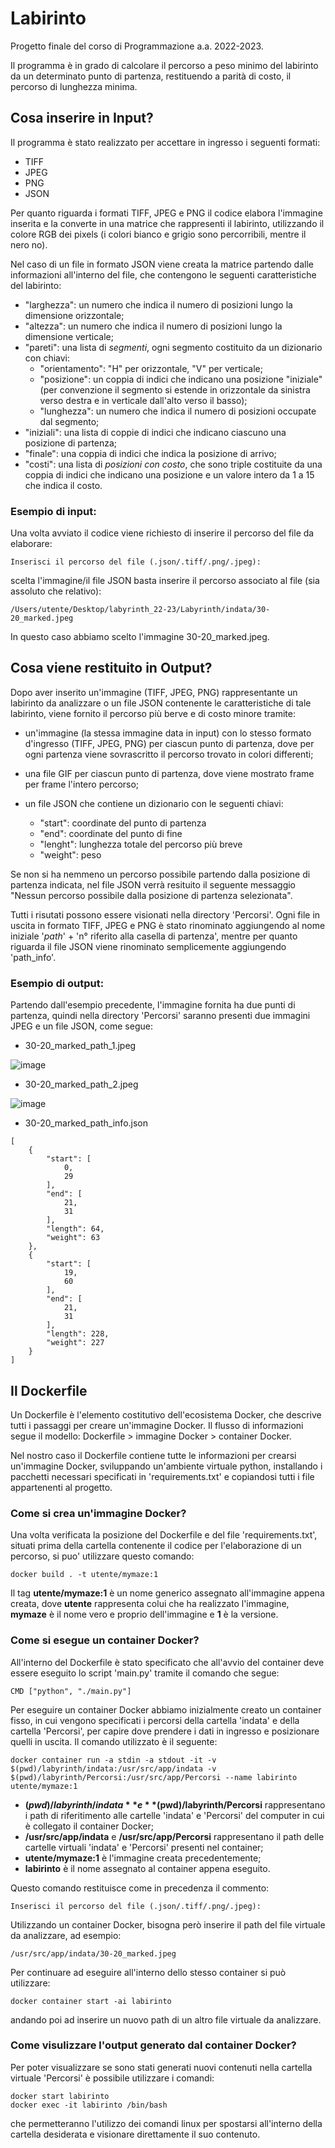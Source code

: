 # Labirinto

Progetto finale del corso di Programmazione a.a. 2022-2023.

Il programma è in grado di calcolare il percorso a peso minimo del labirinto da un determinato punto di partenza, restituendo a parità di costo, il percorso di lunghezza minima.

## Cosa inserire in Input?
Il programma è stato realizzato per accettare in ingresso i seguenti formati:

- TIFF
- JPEG
- PNG
- JSON

Per quanto riguarda i formati TIFF, JPEG e PNG il codice elabora l'immagine inserita e la converte in una matrice che rappresenti il labirinto, utilizzando il colore RGB dei pixels (i colori bianco e grigio sono percorribili, mentre il nero no).

Nel caso di un file in formato JSON viene creata la matrice partendo dalle informazioni all'interno del file, che contengono le seguenti caratteristiche del labirinto:

- "larghezza": un numero che indica il numero di posizioni 
    lungo la dimensione orizzontale;
- "altezza": un numero che indica il numero di posizioni 
    lungo la dimensione verticale;
- "pareti": una lista di *segmenti*, ogni 
segmento costituito da un dizionario con chiavi: 
    - "orientamento": "H" per orizzontale, "V" per verticale;
    - "posizione": un coppia di indici che indicano una posizione 
    "iniziale" (per 
    convenzione il segmento si estende in 
    orizzontale da sinistra verso destra e 
    in verticale dall'alto verso il basso);
    - "lunghezza": un numero che indica il numero 
    di posizioni occupate dal segmento;
- "iniziali": una lista di coppie di indici che 
indicano ciascuno una posizione di partenza;
- "finale": una coppia di indici che indica la 
posizione di arrivo;
- "costi": una lista di *posizioni con costo*,
che sono triple costituite da una coppia di indici che indicano 
    una posizione e un valore intero da 1 a 15 che indica il costo. 
    
### Esempio di input:
Una volta avviato il codice viene richiesto di inserire il percorso del file da elaborare:
```console  
Inserisci il percorso del file (.json/.tiff/.png/.jpeg): 
```
scelta l'immagine/il file JSON basta inserire il percorso associato al file (sia assoluto che relativo):
``` 
/Users/utente/Desktop/labyrinth_22-23/Labyrinth/indata/30-20_marked.jpeg
```
In questo caso abbiamo scelto l'immagine 30-20_marked.jpeg.

##  Cosa viene restituito in Output?  
Dopo aver inserito un'immagine (TIFF, JPEG, PNG) rappresentante un labirinto da analizzare o un file JSON contenente le caratteristiche di tale labirinto, viene fornito il percorso più berve e di costo minore tramite:

- un'immagine (la stessa immagine data in input) con lo stesso formato d'ingresso (TIFF, JPEG, PNG) per ciascun punto di partenza, dove per ogni partenza viene sovrascritto il percorso trovato in colori differenti;
- una file GIF per ciascun punto di partenza, dove viene mostrato frame per frame l'intero percorso;
- un file JSON che contiene un dizionario con le seguenti chiavi:
 
  - "start": coordinate del punto di partenza
  - "end": coordinate del punto di fine 
  - "lenght": lunghezza totale del percorso più breve
  - "weight": peso 

Se non si ha nemmeno un percorso possibile partendo dalla posizione di partenza indicata, nel file JSON verrà resituito il seguente messaggio "Nessun percorso possibile dalla posizione di partenza selezionata".

Tutti i risutati possono essere visionati nella directory 'Percorsi'. 
Ogni file in uscita in formato TIFF, JPEG e PNG è stato rinominato aggiungendo al nome iniziale '_path_' + 'n° riferito alla casella di partenza', mentre per quanto riguarda il file JSON viene rinominato semplicemente aggiungendo 'path_info'.

### Esempio di output:
Partendo dall'esempio precedente, l'immagine fornita ha due punti di partenza, quindi nella directory 'Percorsi' saranno presenti due immagini JPEG e un file JSON, come segue:

- 30-20_marked_path_1.jpeg

![image](https://user-images.githubusercontent.com/117634064/216378095-1507d4ca-2e57-41a6-b8a6-779f30d53d04.png)

- 30-20_marked_path_2.jpeg

![image](https://user-images.githubusercontent.com/117634064/216377597-c840159f-fb86-4578-b27a-20ac3f419caf.png)

- 30-20_marked_path_info.json
```  
[
    {
        "start": [
            0,
            29
        ],
        "end": [
            21,
            31
        ],
        "length": 64,
        "weight": 63
    },
    {
        "start": [
            19,
            60
        ],
        "end": [
            21,
            31
        ],
        "length": 228,
        "weight": 227
    }
]
```

## Il Dockerfile
Un Dockerfile è l'elemento costitutivo dell'ecosistema Docker, che descrive tutti i passaggi per creare un'immagine Docker. Il flusso di informazioni segue il modello: Dockerfile > immagine Docker > container Docker.

Nel nostro caso il Dockerfile contiene tutte le informazioni per crearsi un'immagine Docker, sviluppando un'ambiente virtuale python, installando i pacchetti necessari specificati in 'requirements.txt' e copiandosi tutti i file appartenenti al progetto. 

### Come si crea un'immagine Docker?
Una volta verificata la posizione del Dockerfile e del file 'requirements.txt', situati prima della cartella contenente il codice per l'elaborazione di un percorso, si puo' utilizzare questo comando:
```  
docker build . -t utente/mymaze:1
```
Il tag **utente/mymaze:1** è un nome generico assegnato all'immagine appena creata, dove **utente** rappresenta colui che ha realizzato l'immagine, **mymaze** è il nome vero e proprio dell'immagine e **1** è la versione.

### Come si esegue un container Docker?
All'interno del Dockerfile è stato specificato che all'avvio del container deve essere eseguito lo script 'main.py' tramite il comando che segue:
```  
CMD ["python", "./main.py"]
```

Per eseguire un container Docker abbiamo inizialmente creato un container fisso, in cui vengono specificati i percorsi della cartella 'indata' e della cartella 'Percorsi', per capire dove prendere i dati in ingresso e posizionare quelli in uscita. 
Il comando utilizzato è il seguente: 
```  
docker container run -a stdin -a stdout -it -v $(pwd)/labyrinth/indata:/usr/src/app/indata -v $(pwd)/labyrinth/Percorsi:/usr/src/app/Percorsi --name labirinto utente/mymaze:1
```
- **$(pwd)/labyrinth/indata** e **$(pwd)/labyrinth/Percorsi** rappresentano i path di riferitimento alle cartelle 'indata' e 'Percorsi' del computer in cui è collegato il container Docker;
- **/usr/src/app/indata** e **/usr/src/app/Percorsi** rappresentano il path delle cartelle virtuali 'indata' e 'Percorsi' presenti nel container;
- **utente/mymaze:1** è l'immagine creata precedentemente;
- **labirinto** è il nome assegnato al container appena eseguito.

Questo comando restituisce come in precedenza il commento:
```console  
Inserisci il percorso del file (.json/.tiff/.png/.jpeg): 
```

Utilizzando un container Docker, bisogna però inserire il path del file virtuale da analizzare, ad esempio: 
``` 
/usr/src/app/indata/30-20_marked.jpeg
```

Per continuare ad eseguire all'interno dello stesso container si può utilizzare:
``` 
docker container start -ai labirinto
```
andando poi ad inserire un nuovo path di un altro file virtuale da analizzare.

### Come visulizzare l'output generato dal container Docker?
Per poter visualizzare se sono stati generati nuovi contenuti nella cartella virtuale 'Percorsi' è possibile utilizzare i comandi:
``` 
docker start labirinto
docker exec -it labirinto /bin/bash
```
che permetteranno l'utilizzo dei comandi linux per spostarsi all'interno della cartella desiderata e visionare direttamente il suo contenuto. 
